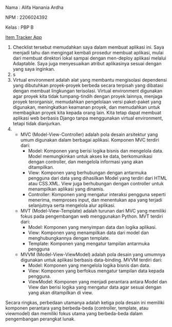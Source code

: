 Nama    : Alifa Hanania Ardha

NPM     : 2206024392

Kelas   : PBP B

[Item Tracker App](https://item-tracker.adaptable.app/main/)

1. Checklist tersebut memudahkan saya dalam membuat aplikasi ini. Saya menjadi tahu dan mengingat kembali prosedur membuat aplikasi, mulai dari membuat direktori lokal sampai dengan men-deploy aplikasi melalui Adaptable. Saya juga menyesuaikan atribut aplikasinya sesuai dengan yang saya inginkan.
2. s
3. Virtual environment adalah alat yang membantu mengisolasi dependensi yang dibutuhkan proyek-proyek berbeda secara terpisah yang dibatasi dengan membuat lingkungan terisolasi. Virtual environment digunakan agar proyek kita tidak tumpang-tindih dengan proyek lainnya, menjaga proyek terorganisir, memudahkan pengelolaan versi paket-paket yang digunakan, meningkatkan keamanan proyek, dan memudahkan untuk membagikan proyek kita kepada orang lain. Kita tetap dapat membuat aplikasi web berbasis Django tanpa menggunakan virtual environment, tetapi tidak dianjurkan.
4. - MVC (Model-View-Controller) adalah pola desain arsitektur yang umum digunakan dalam berbagai aplikasi. Komponen MVC terdiri dari:
     * Model: Komponen yang berisi logika bisnis dan mengelola data. Model memungkinkan untuk akses ke data, berkomunikasi dengan controller, dan mengelola informasi yang akan ditampilkan.
     * View: Komponen yang berhubungan dengan antarmuka pengguna dari data yang dihasilkan Model yang terdiri dari HTML atau CSS.XML. View juga berhubungan dengan controller untuk menampilkan aplikasi yang dinamis.
     * Controller: Komponen yang mengatur interaksi pengguna seperti menerima, memproses input, dan menentukan apa yang terjadi selanjutnya serta mengelola alur aplikasi.
   - MVT (Model-View-Template) adalah turunan dari MVC yang memiliki fokus pada pengembangan web menggunakan Python. MVT terdiri dari:
     * Model: Komponen yang menyimpan data dan logika aplikasi.
     * View: Komponen yang menampilkan data dari model dan menghubungkannya dengan template.
     * Template: Komponen yang mengatur tampilan antarmuka pengguna
   - MVVM (Model-View-ViewModel) adalah pola desain yang umumnya digunakan untuk aplikasi berbasis data-binding. MVVM terdiri dari:
     * Model: Komponen yang mengelola logika bisnis dan data.
     * View: Komponen yang berfokus mengatur tampilan data kepada pengguna.
     * ViewModel: Komponen yang menjadi perantara antara Model dan View dan berisi logika yang mengatur data agar sesuai dengan yang akan ditampilkan di view.

  Secara ringkas, perbedaan utamanya adalah ketiga pola desain ini memiliki komponen perantara yang berbeda-beda (controller, template, atau viewmodel) dan memiliki fokus utama yang berbeda-beda dalam pengembangan perangkat lunak.
